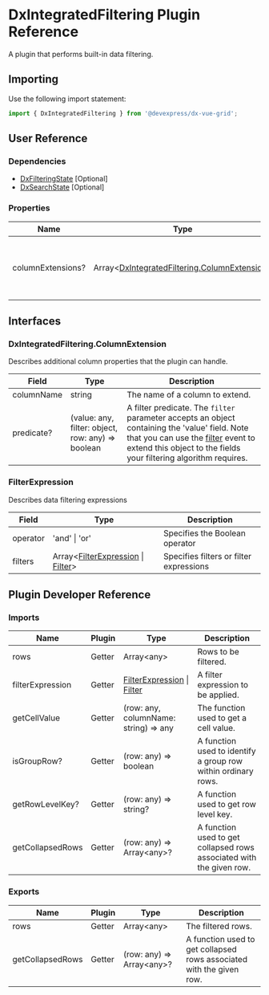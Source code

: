 # DxIntegratedFiltering Plugin Reference

A plugin that performs built-in data filtering.

## Importing

Use the following import statement:

```js
import { DxIntegratedFiltering } from '@devexpress/dx-vue-grid';
```

## User Reference

### Dependencies

- [DxFilteringState](filtering-state.md) [Optional]
- [DxSearchState](search-state.md) [Optional]

### Properties

Name | Type | Default | Description
-----|------|---------|------------
columnExtensions? | Array&lt;[DxIntegratedFiltering.ColumnExtension](#dxintegratedfilteringcolumnextension)&gt; | | Additional column properties that the plugin can handle.

## Interfaces

### DxIntegratedFiltering.ColumnExtension

Describes additional column properties that the plugin can handle.

Field | Type | Description
------|------|------------
columnName | string | The name of a column to extend.
predicate? | (value: any, filter: object, row: any) => boolean | A filter predicate. The `filter` parameter accepts an object containing the 'value' field. Note that you can use the [filter](table-filter-row.md#tablefiltercellprop) event to extend this object to the fields your filtering algorithm requires.

### FilterExpression

Describes data filtering expressions

Field | Type | Description
------|------|------------
operator | 'and' &#124; 'or' | Specifies the Boolean operator
filters | Array&lt;[FilterExpression](#filterexpression) &#124; [Filter](filtering-state.md#filter)&gt;  | Specifies filters or filter expressions

## Plugin Developer Reference

### Imports

Name | Plugin | Type | Description
-----|--------|------|------------
rows | Getter | Array&lt;any&gt; | Rows to be filtered.
filterExpression | Getter | [FilterExpression](#filterexpression) &#124; [Filter](filtering-state.md#filter) | A filter expression to be applied.
getCellValue | Getter | (row: any, columnName: string) => any | The function used to get a cell value.
isGroupRow? | Getter | (row: any) => boolean | A function used to identify a group row within ordinary rows.
getRowLevelKey? | Getter | (row: any) => string? | A function used to get row level key.
getCollapsedRows | Getter | (row: any) => Array&lt;any&gt;? | A function used to get collapsed rows associated with the given row.

### Exports

Name | Plugin | Type | Description
-----|--------|------|------------
rows | Getter | Array&lt;any&gt; | The filtered rows.
getCollapsedRows | Getter | (row: any) => Array&lt;any&gt;? | A function used to get collapsed rows associated with the given row.
